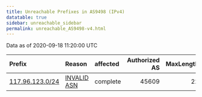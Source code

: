 ```yaml
---
title: Unreachable Prefixes in AS9498 (IPv4)
datatable: true
sidebar: unreachable_sidebar
permalink: unreachable_AS9498-v4.html
---
```


Data as of 2020-09-18 11:20:00 UTC


<div class="datatable-begin"></div>

| Prefix                                                   | Reason                                                                                                | affected   |   Authorized AS |   MaxLength | Anchor                                       |   unreachable /24s |
|:---------------------------------------------------------|:------------------------------------------------------------------------------------------------------|:-----------|----------------:|------------:|:---------------------------------------------|-------------------:|
| [117.96.123.0/24](https://stat.ripe.net/117.96.123.0/24) | [INVALID ASN](https://rpki-validator.ripe.net/announcement-preview?asn=AS9498&prefix=117.96.123.0/24) | complete   |           45609 |          22 | [APNIC](unreachable_APNIC_RPKI_Root-v4.html) |                  1 |

<div class="datatable-end"></div>